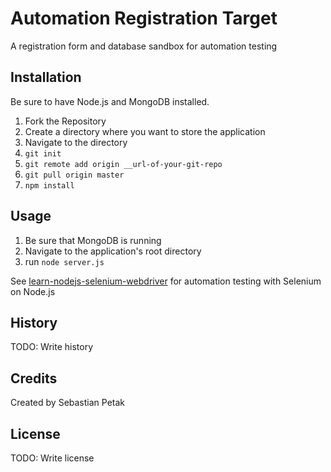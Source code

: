 # Automation Registration Target

A registration form and database sandbox for automation testing

## Installation

Be sure to have Node.js and MongoDB installed.

1. Fork the Repository
2. Create a directory where you want to store the application
3. Navigate to the directory
4. `git init`
5. `git remote add origin __url-of-your-git-repo`
6. `git pull origin master`
7. `npm install`

## Usage

1. Be sure that MongoDB is running
2. Navigate to the application's root directory
3. run `node server.js`

See [learn-nodejs-selenium-webdriver](https://github.com/SebastianPetak/learn-nodejs-selenium-webdriver) for automation testing with Selenium on Node.js

## History

TODO: Write history

## Credits

Created by Sebastian Petak

## License

TODO: Write license
